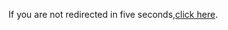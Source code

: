 <html>
<head>
  <meta http-equiv="refresh" content="1; URL=https://vasnastos.github.io/Big_Data/Installation/SPARK/Apache_Spark.html" />
</head>
<body>
  <p>If you are not redirected in five seconds,<a href="https://vasnastos.github.io/Big_Data/Installation/SPARK/Apache_Spark.html">click here</a>.</p>
</body>
</html>

